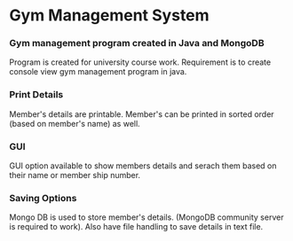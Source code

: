 # Gym Management System 
### Gym management program created in Java and MongoDB

Program is created for university course work.
Requirement is to create console view gym management program in java.  

### Print Details
Member's details are printable.
Member's can be printed in sorted order (based on member's name) as well.

### GUI 
GUI option available to show members details and serach them based on their name or member ship number.

### Saving Options
Mongo DB is used to store member's details. (MongoDB community server is required to work).
Also have file handling to save details in text file.

